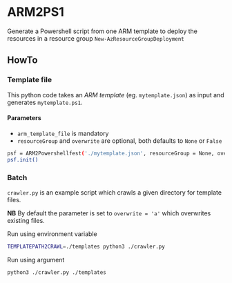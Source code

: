 # ARM2PS1

Generate a Powershell script from one ARM template to deploy the resources in a resource group `New-AzResourceGroupDeployment`

## HowTo

### Template file

This python code takes an *ARM template* (eg. `mytemplate.json`) as input and generates `mytemplate.ps1`.

#### Parameters

* `arm_template_file` is mandatory
* `resourceGroup` and `overwrite` are optional, both defaults to `None` or `False`

```bash
psf = ARM2Powershellfest('./mytemplate.json', resourceGroup = None, overwrite = False)
psf.init()
```

### Batch

`crawler.py` is an example script which crawls a given directory for template files.

**NB** By default  the parameter is set to `overwrite = 'a'` which overwrites existing files.

Run using environment variable

```bash
TEMPLATEPATH2CRAWL=./templates python3 ./crawler.py
```

Run using argument

```bash
python3 ./crawler.py ./templates
```
